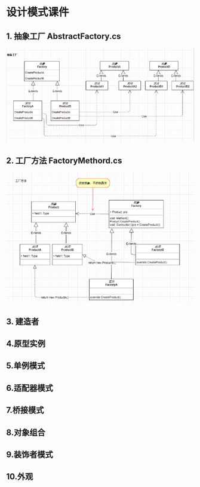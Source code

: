 # 设计模式课件
## 1. 抽象工厂 AbstractFactory.cs
![AbstractFactory](https://github.com/Just-Doing/DesignMode/blob/master/DesignMode/img/AbstractFactory.png)
## 2. 工厂方法 FactoryMethord.cs
![AbstractFactory](https://github.com/Just-Doing/DesignMode/blob/master/DesignMode/img/FactoryMethord.png)
## 3. 建造者
## 4.原型实例
## 5.单例模式
## 6.适配器模式
## 7.桥接模式
## 8.对象组合
## 9.装饰者模式
## 10.外观
